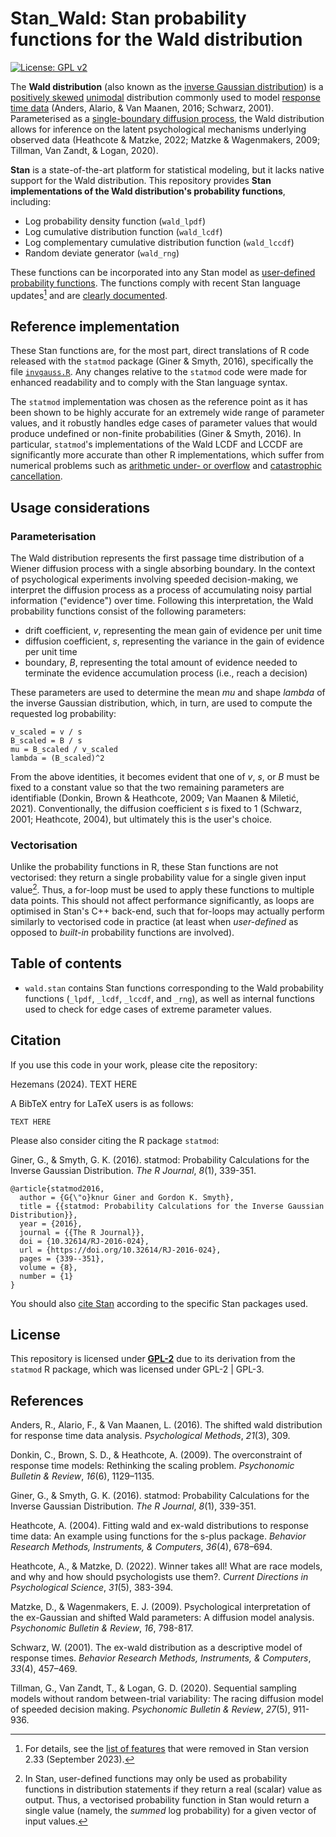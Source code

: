 # Stan_Wald: Stan probability functions for the Wald distribution

<!-- badges: start -->
[![License: GPL v2](https://img.shields.io/badge/License-GPL_v2-blue.svg)](https://www.gnu.org/licenses/old-licenses/gpl-2.0.en.html)
<!-- badges: end -->

The **Wald distribution** (also known as the [inverse Gaussian distribution](https://en.wikipedia.org/wiki/Inverse_Gaussian_distribution)) is a [positively skewed](https://en.wikipedia.org/wiki/Skewness) [unimodal](https://en.wikipedia.org/wiki/Unimodality) distribution commonly used to model [response time data](https://en.wikipedia.org/wiki/Mental_chronometry) (Anders, Alario, & Van Maanen, 2016; Schwarz, 2001). Parameterised as a [single-boundary diffusion process](https://en.wikipedia.org/wiki/Inverse_Gaussian_distribution#Relationship_with_Brownian_motion), the Wald distribution allows for inference on the latent psychological mechanisms underlying observed data (Heathcote & Matzke, 2022; Matzke & Wagenmakers, 2009; Tillman, Van Zandt, & Logan, 2020).

**Stan** is a state-of-the-art platform for statistical modeling, but it lacks native support for the Wald distribution. This repository provides **Stan implementations of the Wald distribution's probability functions**, including:
- Log probability density function (`wald_lpdf`)
- Log cumulative distribution function (`wald_lcdf`)
- Log complementary cumulative distribution function (`wald_lccdf`)
- Random deviate generator (`wald_rng`)

These functions can be incorporated into any Stan model as [user-defined probability functions](https://mc-stan.org/docs/stan-users-guide/user-functions.html#user-defined-probability-functions). The functions comply with recent Stan language updates[^1] and are [clearly documented](https://mc-stan.org/docs/stan-users-guide/user-functions.html#documenting-functions.section).

[^1]: For details, see the [list of features](https://mc-stan.org/docs/reference-manual/removals.html) that were removed in Stan version 2.33 (September 2023).

## Reference implementation

These Stan functions are, for the most part, direct translations of R code released with the `statmod` package (Giner & Smyth, 2016), specifically the file [`invgauss.R`](https://github.com/cran/statmod/blob/f85e32011346fb75d2b967cf2aff1f2e01a10ba8/R/invgauss.R). Any changes relative to the `statmod` code were made for enhanced readability and to comply with the Stan language syntax.

The `statmod` implementation was chosen as the reference point as it has been shown to be highly accurate for an extremely wide range of parameter values, and it robustly handles edge cases of parameter values that would produce undefined or non-finite probabilities (Giner & Smyth, 2016). In particular, `statmod`'s implementations of the Wald LCDF and LCCDF are significantly more accurate than other R implementations, which suffer from numerical problems such as [arithmetic under- or overflow](https://en.wikipedia.org/wiki/Integer_overflow) and [catastrophic cancellation](https://en.wikipedia.org/wiki/Catastrophic_cancellation).

## Usage considerations

### Parameterisation

The Wald distribution represents the first passage time distribution of a Wiener diffusion process with a single absorbing boundary. In the context of psychological experiments involving speeded decision-making, we interpret the diffusion process as a process of accumulating noisy partial information ("evidence") over time. Following this interpretation, the Wald probability functions consist of the following parameters:
- drift coefficient, _v_, representing the mean gain of evidence per unit time
- diffusion coefficient, _s_, representing the variance in the gain of evidence per unit time
- boundary, _B_, representing the total amount of evidence needed to terminate the evidence accumulation process (i.e., reach a decision)

These parameters are used to determine the mean _mu_ and shape _lambda_ of the inverse Gaussian distribution, which, in turn, are used to compute the requested log probability:

```
v_scaled = v / s
B_scaled = B / s
mu = B_scaled / v_scaled
lambda = (B_scaled)^2
```

From the above identities, it becomes evident that one of _v_, _s_, or _B_ must be fixed to a constant value so that the two remaining parameters are identifiable (Donkin, Brown & Heathcote, 2009; Van Maanen & Miletić, 2021). Conventionally, the diffusion coefficient _s_ is fixed to 1 (Schwarz, 2001; Heathcote, 2004), but ultimately this is the user's choice. 

### Vectorisation

Unlike the probability functions in R, these Stan functions are not vectorised: they return a single probability value for a single given input value[^2]. Thus, a for-loop must be used to apply these functions to multiple data points. This should not affect performance significantly, as loops are optimised in Stan's C++ back-end, such that for-loops may actually perform similarly to vectorised code in practice (at least when _user-defined_ as opposed to _built-in_ probability functions are involved).

[^2]: In Stan, user-defined functions may only be used as probability functions in distribution statements if they return a real (scalar) value as output. Thus, a vectorised probability function in Stan would return a single value (namely, the _summed_ log probability) for a given vector of input values.

## Table of contents

- `wald.stan` contains Stan functions corresponding to the Wald probability functions (`_lpdf`, `_lcdf`, `_lccdf`, and `_rng`), as well as internal functions used to check for edge cases of extreme parameter values.

## Citation

If you use this code in your work, please cite the repository:

Hezemans (2024). TEXT HERE

A BibTeX entry for LaTeX users is as follows:

```
TEXT HERE
```

Please also consider citing the R package `statmod`:

Giner, G., & Smyth, G. K. (2016). statmod: Probability Calculations for the Inverse Gaussian Distribution. _The R Journal_, _8_(1), 339-351.

```
@article{statmod2016,
  author = {G{\"o}knur Giner and Gordon K. Smyth},
  title = {{statmod: Probability Calculations for the Inverse Gaussian Distribution}},
  year = {2016},
  journal = {{The R Journal}},
  doi = {10.32614/RJ-2016-024},
  url = {https://doi.org/10.32614/RJ-2016-024},
  pages = {339--351},
  volume = {8},
  number = {1}
}
```

You should also [cite Stan](https://mc-stan.org/users/citations/) according to the specific Stan packages used.

## License

This repository is licensed under [**GPL-2**](https://choosealicense.com/licenses/gpl-2.0/) due to its derivation from the `statmod` R package, which was licensed under GPL-2 | GPL-3.

## References

Anders, R., Alario, F., & Van Maanen, L. (2016). The shifted wald distribution for response time data analysis. _Psychological Methods_, _21_(3), 309.

Donkin, C., Brown, S. D., & Heathcote, A. (2009). The overconstraint of response time models: Rethinking the scaling problem. _Psychonomic Bulletin & Review_, _16_(6), 1129–1135.

Giner, G., & Smyth, G. K. (2016). statmod: Probability Calculations for the Inverse Gaussian Distribution. _The R Journal_, _8_(1), 339-351.

Heathcote, A. (2004). Fitting wald and ex-wald distributions to response time data: An example using functions for the s-plus package. _Behavior Research Methods, Instruments, & Computers_, _36_(4), 678–694.

Heathcote, A., & Matzke, D. (2022). Winner takes all! What are race models, and why and how should psychologists use them?. _Current Directions in Psychological Science_, _31_(5), 383-394.

Matzke, D., & Wagenmakers, E. J. (2009). Psychological interpretation of the ex-Gaussian and shifted Wald parameters: A diffusion model analysis. _Psychonomic Bulletin & Review_, _16_, 798-817.

Schwarz, W. (2001). The ex-wald distribution as a descriptive model of response times. _Behavior Research Methods, Instruments, & Computers_, _33_(4), 457–469.

Tillman, G., Van Zandt, T., & Logan, G. D. (2020). Sequential sampling models without random between-trial variability: The racing diffusion model of speeded decision making. _Psychonomic Bulletin & Review_, _27_(5), 911-936.